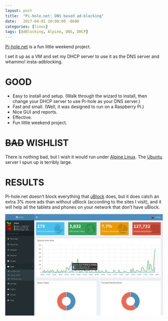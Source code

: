 ```yaml
---
layout: post
title:  "Pi-hole.net: DNS based ad-blocking"
date:   2017-04-01 10:00:00 -0600
categories: [linux]
tags: [AdBlocking, Alpine, DNS, DHCP]
---
```


[Pi-hole.net](https://pi-hole.net/) is a fun little weekend project.

I set it up as a VM and set my DHCP server to use it as the DNS server and whammo! insta-adblocking.

# GOOD
* Easy to install and setup. (Walk through the wizard to install, then change your DHCP server to use Pi-hole as your DNS server.)
* Fast and small. (Well, it was designed to run on a Raspberry Pi.)
* Nice GUI and reports.
* Effective.
* Fun little weekend project.

# ~~BAD~~ WISHLIST
There is nothing bad, but I wish it would run under [Alpine Linux](https://alpinelinux.org/). The [Ubuntu](https://ubuntu.com/) server I spun up is terribly large.

# RESULTS
Pi-hole.net doesn’t block everything that [uBlock](https://ublock.org/) does, but it does catch an extra 3% more ads than without uBlock (according to the sites I visit), and it will help all the tablets and phones on your network that don’t have uBlock.

![pic](/assets/2017/03/dashboard2121.png)
